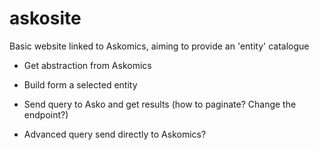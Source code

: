 # askosite

Basic website linked to Askomics, aiming to provide an 'entity' catalogue

* Get abstraction from Askomics
* Build form a selected entity
* Send query to Asko and get results (how to paginate? Change the endpoint?)

* Advanced query send directly to Askomics?
